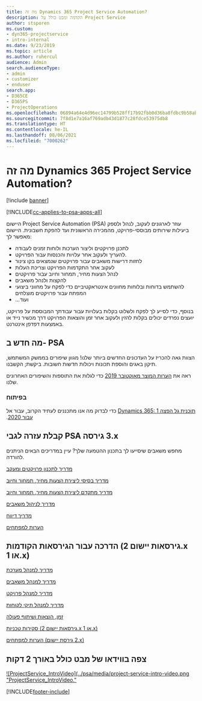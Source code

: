 ```yaml
---
title: מה זה Dynamics 365 Project Service Automation?
description: הקדמה ומבט כולל על Project Service
author: stsporen
ms.custom:
- dyn365-projectservice
- intro-internal
ms.date: 9/23/2019
ms.topic: article
ms.author: ruhercul
audience: Admin
search.audienceType:
- admin
- customizer
- enduser
search.app:
- D365CE
- D365PS
- ProjectOperations
ms.openlocfilehash: 06894a64e4d96ec14799b528ff17b92fbb0d36ba8fdbc9b58abb892563e822b5
ms.sourcegitcommit: 7f8d1e7a16af769adb43d1877c28fdce53975db8
ms.translationtype: HT
ms.contentlocale: he-IL
ms.lasthandoff: 08/06/2021
ms.locfileid: "7000262"
---
```

# <a name="what-is-dynamics-365-project-service-automation"></a>מה זה Dynamics 365 Project Service Automation?

[!include [banner](../includes/psa-now-project-operations.md)]

[!INCLUDE[cc-applies-to-psa-apps-all](../includes/cc-applies-to-psa-apps-all.md)]

היישום Project Service Automation‏ (PSA) עוזר לארגונים לעקוב, לנהל ולספק ביעילות שירותים מבוססי-פרויקט, מהמכירה הראשונית ועד להפקת חשבונית. היישום מאפשר לך:

- לתכנן פרויקטים וליצור הערכות ולוחות זמנים לעבודה
- להעריך ולעקוב אחר עלויות והכנסות עבור הפרויקט.
- לחזות דרישות משאבים עבור פרויקטים שנמצאים בקו צינור
- לעקוב אחר התקדמות הפרויקט וצריכת העלות
- לנהל הצעות מחיר, תמחור וחיוב עבור פרויקטים
- להקצות ולנהל משאבים
- להשתמש בדוחות ובלוחות מחוונים אינטראקטיביים כדי לפקח על מחווני ביצועי המפתח עבור פרויקטים מוצלחים
- ...ועוד

בנוסף, כדי לסייע לך לפקח ולשלוט בקלות בעלויות עבור עבודתך המבוססת על פרויקט, יועצים נפרדים יכולים בקלות להזין ולעקוב אחר זמן והוצאות הפרויקט דרך מכשיר נייד או באמצעות דפדפן אינטרנט.

## <a name="whats-new-in-psa"></a>מה חדש ב- PSA
הצוות גאה להכריז על העדכונים החדשים ביותר שלנו! מגוון שיפורים בממשק המשתמש, תיקון באגים והוספת תכונות ויכולות חדשות חשובות. ביקשת; הקשבנו.

ראה את [הערות המוצר מאוקטובר 2019](/dynamics365-release-plan/2019wave2/index) כדי לגלות את התוספות והשיפורים האחרונים שלנו.

### <a name="in-development"></a>בפיתוח
כדי לבדוק מה אנו מתכננים לעתיד הקרוב, עבור אל [Dynamics 365: תוכנית ‏‫גל הפצה 1 עבור 2020](/dynamics365-release-plan/2020wave1/index).

## <a name="get-help-with-psa-version-3x"></a>קבלת עזרה לגבי PSA גירסה ‎3.x
מחפש משאבים שיסייעו לך בתכנון ההטמעה שלך? עיין במדריכים הבאים הניתנים להורדה.

 [‏‫מדריך לתכנון פרויקטים ומעקב](../psa/implementation-guides/project-planning-tracking.md)

 [‏‫מדריך בסיסי ליצירת הצעות מחיר, תמחור וחיוב](../psa/implementation-guides/begin-quoting-pricing-billing.md)

 [‏‫מדריך מתקדם ליצירת הצעות מחיר, תמחור וחיוב](../psa/implementation-guides/adv-quoting-pricing-billing.md)

 [מדריך לניהול משאבים](../psa/implementation-guides/resource-management-guide.md)

 [מדריך דיווח](../psa/implementation-guides/reporting-guide.md)

 [הערות למפתחים](../psa/developer-guides/overview-dev-notes-v3.x.md)

## <a name="guidance-for-earlier-versions-app-version-2x-or-1x"></a>הדרכה עבור הגירסאות הקודמות (גירסאות יישום 2.x או 1.x)
 [מדריך למנהל מערכת](../psa/admin-guide.md)

 [מדריך למנהל משאבים](../psa/resource-manager-guide.md)

 [מדריך למנהל פרויקט](../psa/project-manager-guide.md)

 [מדריך למנהל תיקי לקוחות](../psa/account-manager-guide.md)

 [זמן, הוצאות ושיתוף פעולה](../psa/time-expense-collaboration-guide.md)

 [‏‫סקירות טכניות‬ (גירסאות יישום 2.x או 1.x)](../psa/white-papers.md)

 [הערות למפתחים (גירסת יישום ‎2.x)](../psa/developer-guides/add-custom-qoi-forms-v2.x.md)

 ## <a name="watch-a-2-minute-overview-video"></a>צפה בווידאו של מבט כולל באורך 2 דקות
 <a name="heroArea"></a> [![ProjectService_IntroVideo](../psa/media/project-service-intro-video.png "ProjectService_IntroVideo."](https://go.microsoft.com/fwlink/p/?LinkId=799457)




[!INCLUDE[footer-include](../includes/footer-banner.md)]